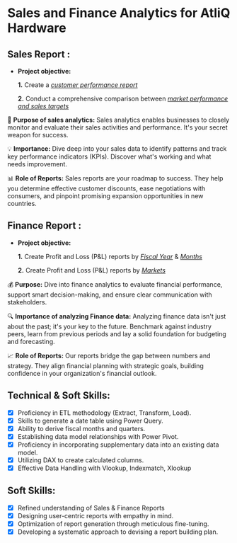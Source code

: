 # Sales and Finance Analytics for AtliQ Hardware

## Sales Report :


- **Project objective:** 

    **1.** Create a _[customer performance report](https://github.com/poopati/Excel-Sales-and-Finance-Analytics/blob/main/Customer%20Performance%20Report.pdf)_ 

    **2.** Conduct a comprehensive comparison between _[market performance and sales targets](https://github.com/poopati/Excel-Sales-and-Finance-Analytics/blob/main/Market%20Performance%20Vs%20Target.pdf)_


🚀 **Purpose of sales analytics:** Sales analytics enables businesses to closely monitor and evaluate their sales activities and performance. It's your secret weapon for success.

💡 **Importance:** Dive deep into your sales data to identify patterns and track key performance indicators (KPIs). Discover what's working and what needs improvement.

📊 **Role of Reports:** Sales reports are your roadmap to success. They help you determine effective customer discounts, ease negotiations with consumers, and pinpoint promising expansion opportunities in new countries.


## Finance Report :

- **Project objective:** 

    **1.** Create Profit and Loss (P&L) reports by _[Fiscal Year](https://github.com/poopati/Excel-Sales-and-Finance-Analytics/blob/main/P%26L%20Statement%20by%20Fiscal%20Year.pdf)_ & _[Months](https://github.com/poopati/Excel-Sales-and-Finance-Analytics/blob/main/P%26L%20Statement%20by%20Months.pdf)_ 

   **2.** Create Profit and Loss (P&L) reports by _[Markets](https://github.com/poopati/Excel-Sales-and-Finance-Analytics/blob/main/P%26L%20Statement%20by%20Markets.pdf)_

💰 **Purpose:** Dive into finance analytics to evaluate financial performance, support smart decision-making, and ensure clear communication with stakeholders.

🔍 **Importance of analyzing Finance data:** Analyzing finance data isn't just about the past; it's your key to the future. Benchmark against industry peers, learn from previous periods and lay a solid foundation for budgeting and forecasting.

📈 **Role of Reports:** Our reports bridge the gap between numbers and strategy. They align financial planning with strategic goals, building confidence in your organization's financial outlook.


## Technical & Soft Skills:
- [x]	Proficiency in ETL methodology (Extract, Transform, Load).
- [x]	Skills to generate a date table using Power Query.
- [x]	Ability to derive fiscal months and quarters.
- [x]	Establishing data model relationships with Power Pivot.
- [x]	Proficiency in incorporating supplementary data into an existing data model.
- [x]	Utilizing DAX to create calculated columns.
- [x]	Effective Data Handling with Vlookup, Indexmatch, Xlookup

## Soft Skills:
- [x]	Refined understanding of Sales & Finance Reports
- [x]	Designing user-centric reports with empathy in mind.
- [x]	Optimization of report generation through meticulous fine-tuning.
- [x]	Developing a systematic approach to devising a report building plan.

